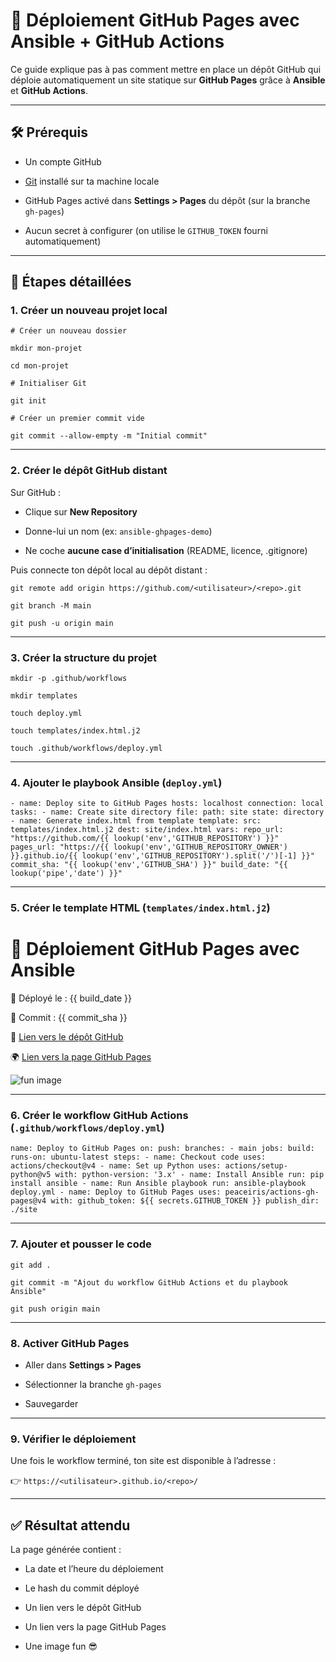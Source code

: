 # 🚀 Déploiement GitHub Pages avec Ansible + GitHub Actions

Ce guide explique pas à pas comment mettre en place un dépôt GitHub qui déploie automatiquement un site statique sur **GitHub Pages** grâce à **Ansible** et **GitHub Actions**.

* * *

## 🛠️ Prérequis

- Un compte GitHub
    
- [Git](https://git-scm.com/) installé sur ta machine locale
    
- GitHub Pages activé dans **Settings > Pages** du dépôt (sur la branche `gh-pages`)
    
- Aucun secret à configurer (on utilise le `GITHUB_TOKEN` fourni automatiquement)
    

* * *

## 📝 Étapes détaillées

### 1\. Créer un nouveau projet local

`# Créer un nouveau dossier`

`mkdir mon-projet`

`cd mon-projet`

`# Initialiser Git`

`git init`

`# Créer un premier commit vide`

`git commit --allow-empty -m "Initial commit"`

* * *

### 2\. Créer le dépôt GitHub distant

Sur GitHub :

- Clique sur **New Repository**
    
- Donne-lui un nom (ex: `ansible-ghpages-demo`)
    
- Ne coche **aucune case d’initialisation** (README, licence, .gitignore)
    

Puis connecte ton dépôt local au dépôt distant :

`git remote add origin https://github.com/<utilisateur>/<repo>.git`

`git branch -M main`

`git push -u origin main`

* * *

### 3\. Créer la structure du projet

`mkdir -p .github/workflows`

`mkdir templates`

`touch deploy.yml`

`touch templates/index.html.j2`

`touch .github/workflows/deploy.yml`

* * *

### 4\. Ajouter le playbook Ansible (`deploy.yml`)
`- name: Deploy site to GitHub Pages
  hosts: localhost
  connection: local
  tasks:
    - name: Create site directory
      file:
        path: site
        state: directory
    - name: Generate index.html from template
      template:
        src: templates/index.html.j2
        dest: site/index.html
      vars:
        repo_url: "https://github.com/{{ lookup('env','GITHUB_REPOSITORY') }}"
        pages_url: "https://{{ lookup('env','GITHUB_REPOSITORY_OWNER') }}.github.io/{{ lookup('env','GITHUB_REPOSITORY').split('/')[-1] }}"
        commit_sha: "{{ lookup('env','GITHUB_SHA') }}"
        build_date: "{{ lookup('pipe','date') }}"`

* * *

### 5\. Créer le template HTML (`templates/index.html.j2`)

<!DOCTYPE html>
<html>
<head>
    <title>🚀 Déploiement GitHub Pages</title>
</head>
<body>
    <h1>🚀 Déploiement GitHub Pages avec Ansible</h1>
    <p>📅 Déployé le : {{ build_date }}</p>
    <p>🔖 Commit : {{ commit_sha }}</p>
    <p>🔗 <a href="{{ repo_url }}">Lien vers le dépôt GitHub</a></p>
    <p>🌍 <a href="{{ pages_url }}">Lien vers la page GitHub Pages</a></p>
    <img src="https://media.giphy.com/media/13HgwGsXF0aiGY/giphy.gif" alt="fun image" />
</body>
</html>


* * *

### 6\. Créer le workflow GitHub Actions (`.github/workflows/deploy.yml`)

`name: Deploy to GitHub Pages
on:
  push:
    branches:
      - main
jobs:
  build:
    runs-on: ubuntu-latest
    steps:
      - name: Checkout code
        uses: actions/checkout@v4
      - name: Set up Python
        uses: actions/setup-python@v5
        with:
          python-version: '3.x'
      - name: Install Ansible
        run: pip install ansible
      - name: Run Ansible playbook
        run: ansible-playbook deploy.yml
      - name: Deploy to GitHub Pages
        uses: peaceiris/actions-gh-pages@v4
        with:
          github_token: ${{ secrets.GITHUB_TOKEN }}
          publish_dir: ./site`

* * *

### 7\. Ajouter et pousser le code

`git add .`

`git commit -m "Ajout du workflow GitHub Actions et du playbook Ansible"`

`git push origin main`

* * *

### 8\. Activer GitHub Pages

- Aller dans **Settings > Pages**
    
- Sélectionner la branche `gh-pages`
    
- Sauvegarder
    

* * *

### 9\. Vérifier le déploiement

Une fois le workflow terminé, ton site est disponible à l’adresse :

👉 `https://<utilisateur>.github.io/<repo>/`

* * *

## ✅ Résultat attendu

La page générée contient :

- La date et l’heure du déploiement
    
- Le hash du commit déployé
    
- Un lien vers le dépôt GitHub
    
- Un lien vers la page GitHub Pages
    
- Une image fun 😎